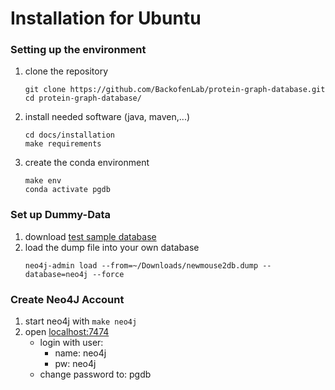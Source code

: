 # Installation for Ubuntu

### Setting up the environment
1. clone the repository
   ```commandline
   git clone https://github.com/BackofenLab/protein-graph-database.git
   cd protein-graph-database/
   ```

2. install needed software (java, maven,...)
   ```commandline
   cd docs/installation
   make requirements
   ```

2. create the conda environment
   ```commandline
   make env
   conda activate pgdb
   ```

### Set up Dummy-Data
1. download [test sample database](https://drive.google.com/file/d/1S8_O2HCeMKwukwnTHlFmf1KLQnbfcXAN/view)
2. load the dump file into your own database
   ````commandline
   neo4j-admin load --from=~/Downloads/newmouse2db.dump --database=neo4j --force
   ````

### Create Neo4J Account
1. start neo4j with ````make neo4j````
2. open [localhost:7474](http://localhost:7474/browser/)
   - login with user:
     - name: neo4j 
     - pw: neo4j
   - change password to: pgdb
